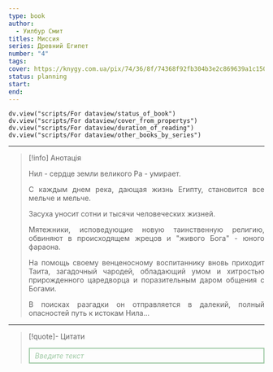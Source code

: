 ```yaml
---
type: book
author:
  - Уилбур Смит
titles: Миссия
series: Древний Египет
number: "4"
tags: 
cover: https://knygy.com.ua/pix/74/36/8f/74368f92fb304b3e2c869639a1c15079.jpg
status: planning
start: 
end: 
---
```

```dataviewjs
dv.view("scripts/For dataview/status_of_book")
dv.view("scripts/For dataview/cover_from_propertys")
dv.view("scripts/For dataview/duration_of_reading")
dv.view("scripts/For dataview/other_books_by_series")
```
---

>[!info] Анотація
> <p align="justify">Нил - сердце земли великого Ра - умирает.</p>
> <p align="justify">С каждым днем река, дающая жизнь Египту, становится все мельче и мельче.</p>
> <p align="justify">Засуха уносит сотни и тысячи человеческих жизней.</p>
> <p align="justify">Мятежники, исповедующие новую таинственную религию, обвиняют в происходящем жрецов и "живого Бога" - юного фараона.</p>
> <p align="justify">На помощь своему венценосному воспитаннику вновь приходит Таита, загадочный чародей, обладающий умом и хитростью прирожденного царедворца и поразительным даром общения с Богами.</p>
> <p align="justify">В поисках разгадки он отправляется в далекий, полный опасностей путь к истокам Нила...</p>

---

>[!quote]- Цитати
><div align="justify" style="border: 2px solid #A0CAA6; padding: 5px 10px 5px 10px; font-style: italic; color: #A0CAA6 ">Введите текст</div>